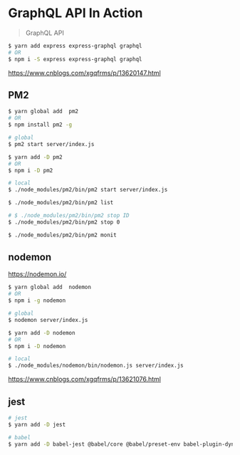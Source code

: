 # GraphQL API In Action

> GraphQL API

```sh
$ yarn add express express-graphql graphql
# OR 
$ npm i -S express express-graphql graphql

```

https://www.cnblogs.com/xgqfrms/p/13620147.html


## PM2

```sh
$ yarn global add  pm2
# OR
$ npm install pm2 -g

# global
$ pm2 start server/index.js
```

```sh
$ yarn add -D pm2
# OR
$ npm i -D pm2

# local
$ ./node_modules/pm2/bin/pm2 start server/index.js

$ ./node_modules/pm2/bin/pm2 list

# $ ./node_modules/pm2/bin/pm2 stop ID
$ ./node_modules/pm2/bin/pm2 stop 0

$ ./node_modules/pm2/bin/pm2 monit
```


## nodemon

https://nodemon.io/

```sh
$ yarn global add  nodemon
# OR
$ npm i -g nodemon

# global
$ nodemon server/index.js
```

```sh
$ yarn add -D nodemon
# OR
$ npm i -D nodemon

# local
$ ./node_modules/nodemon/bin/nodemon.js server/index.js
```

https://www.cnblogs.com/xgqfrms/p/13621076.html


## jest


```sh
# jest
$ yarn add -D jest

# babel
$ yarn add -D babel-jest @babel/core @babel/preset-env babel-plugin-dynamic-import-node

```

